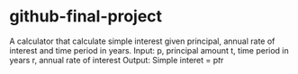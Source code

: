 # github-final-project
A calculator that calculate simple interest given principal, annual rate of interest and time period in years.
Input:
p, principal amount
t, time period in years
r, annual rate of interest
Output:
Simple interet = p*t*r
